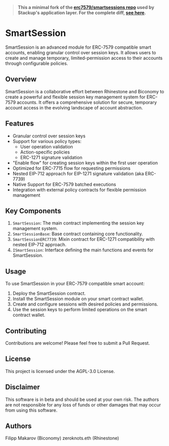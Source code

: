 > **This a minimal fork of the [erc7579/smartsessions repo](https://github.com/erc7579/smartsessions) used by Stackup's application layer. For the complete diff, [see here](https://github.com/erc7579/smartsessions/compare/cantina-spearbit-remediated...stackup-wallet:smartsessions:accessctl).**

# SmartSession

SmartSession is an advanced module for ERC-7579 compatible smart accounts, enabling granular control over session keys. It allows users to create and manage temporary, limited-permission access to their accounts through configurable policies.

## Overview

SmartSession is a collaborative effort between Rhinestone and Biconomy to create a powerful and flexible session key management system for ERC-7579 accounts. It offers a comprehensive solution for secure, temporary account access in the evolving landscape of account abstraction.

## Features

- Granular control over session keys
- Support for various policy types:
  - User operation validation
  - Action-specific policies
  - ERC-1271 signature validation
- "Enable flow" for creating session keys within the first user operation
- Optimized for ERC-7715 flow for requesting permissions
- Nested EIP-712 approach for EIP-1271 signature validation (aka ERC-7739)
- Native Support for ERC-7579 batched executions
- Integration with external policy contracts for flexible permission management

## Key Components

1. `SmartSession`: The main contract implementing the session key management system.
2. `SmartSessionBase`: Base contract containing core functionality.
3. `SmartSessionERC7739`: Mixin contract for ERC-1271 compatibility with nested EIP-712 approach.
4. `ISmartSession`: Interface defining the main functions and events for SmartSession.

## Usage

To use SmartSession in your ERC-7579 compatible smart account:

1. Deploy the SmartSession contract.
2. Install the SmartSession module on your smart contract wallet.
3. Create and configure sessions with desired policies and permissions.
4. Use the session keys to perform limited operations on the smart contract wallet.

## Contributing

Contributions are welcome! Please feel free to submit a Pull Request.

## License

This project is licensed under the AGPL-3.0 License.

## Disclaimer

This software is in beta and should be used at your own risk. The authors are not responsible for any loss of funds or other damages that may occur from using this software.

## Authors

Filipp Makarov (Biconomy)
zeroknots.eth (Rhinestone)
